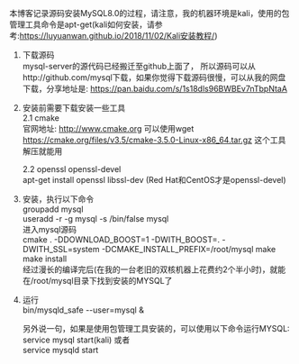本博客记录源码安装MySQL8.0的过程，请注意，我的机器环境是kali，使用的包管理工具命令是apt-get(kali如何安装，请参考:https://luyuanwan.github.io/2018/11/02/Kali安装教程/)  

1. 下载源码  
mysql-server的源代码已经搬迁至github上面了， 所以源码可以从http://github.com/mysql下载，如果你觉得下载源码很慢，可以从我的网盘下载，分享地址是: https://pan.baidu.com/s/1s18dls96BWBEv7nTbpNtaA   

2. 安装前需要下载安装一些工具  
   2.1 cmake  
   官网地址: http://www.cmake.org  可以使用wget https://cmake.org/files/v3.5/cmake-3.5.0-Linux-x86_64.tar.gz 这个工具解压就能用    
   
   2.2 openssl openssl-devel  
   apt-get install openssl libssl-dev  (Red Hat和CentOS才是openssl-devel)
   
3. 安装，执行以下命令   
   groupadd mysql   
   useradd -r -g mysql -s /bin/false mysql    
   进入mysql源码  
   cmake . -DDOWNLOAD_BOOST=1 -DWITH_BOOST=. -DWITH_SSL=system -DCMAKE_INSTALL_PREFIX=/root/mysql
   make  
   make install  
   经过漫长的编译完后(在我的一台老旧的双核机器上花费约2个半小时)，就能在/root/mysql目录下找到安装的MYSQL了
   
4. 运行  
   bin/mysqld_safe --user=mysql &
   
   
   另外说一句，如果是使用包管理工具安装的，可以使用以下命令运行MYSQL:  
   service mysql start(kali) 或者  
   service mysqld start
